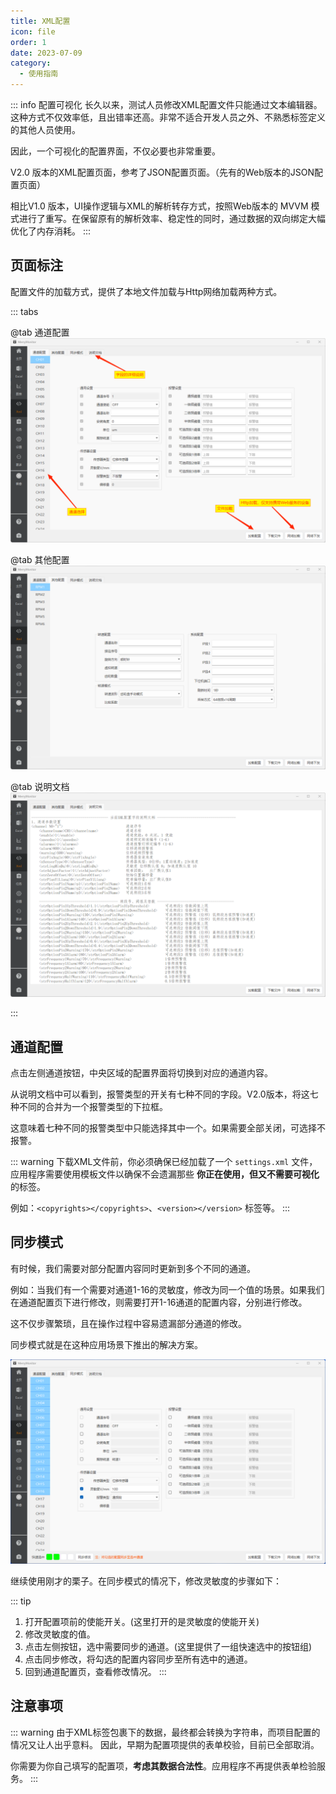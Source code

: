```yaml
---
title: XML配置
icon: file
order: 1
date: 2023-07-09
category:
  - 使用指南
---
```


::: info 配置可视化
长久以来，测试人员修改XML配置文件只能通过文本编辑器。这种方式不仅效率低，且出错率还高。非常不适合开发人员之外、不熟悉标签定义的其他人员使用。

因此，一个可视化的配置界面，不仅必要也非常重要。

V2.0 版本的XML配置页面，参考了JSON配置页面。（先有的Web版本的JSON配置页面）

相比V1.0 版本，UI操作逻辑与XML的解析转存方式，按照Web版本的 MVVM 模式进行了重写。在保留原有的解析效率、稳定性的同时，通过数据的双向绑定大幅优化了内存消耗。
:::

## 页面标注

配置文件的加载方式，提供了本地文件加载与Http网络加载两种方式。

::: tabs

@tab 通道配置
![](./assets/channel.png)

@tab 其他配置
![](./assets/other.png)

@tab 说明文档
![](./assets/explain.png)

:::

## 通道配置

点击左侧通道按钮，中央区域的配置界面将切换到对应的通道内容。

从说明文档中可以看到，报警类型的开关有七种不同的字段。V2.0版本，将这七种不同的合并为一个报警类型的下拉框。

这意味着七种不同的报警类型中只能选择其中一个。如果需要全部关闭，可选择不报警。

::: warning
下载XML文件前，你必须确保已经加载了一个 `settings.xml` 文件，应用程序需要使用模板文件以确保不会遗漏那些 **你正在使用，但又不需要可视化** 的标签。

例如：`<copyrights></copyrights>`、`<version></version>` 标签等。
:::

## 同步模式

有时候，我们需要对部分配置内容同时更新到多个不同的通道。

例如：当我们有一个需要对通道1-16的灵敏度，修改为同一个值的场景。如果我们在通道配置页下进行修改，则需要打开1-16通道的配置内容，分别进行修改。

这不仅步骤繁琐，且在操作过程中容易遗漏部分通道的修改。

同步模式就是在这种应用场景下推出的解决方案。

![](./assets/sync.png)

继续使用刚才的栗子。在同步模式的情况下，修改灵敏度的步骤如下：

::: tip
1. 打开配置项前的使能开关。(这里打开的是灵敏度的使能开关)
2. 修改灵敏度的值。
3. 点击左侧按钮，选中需要同步的通道。(这里提供了一组快速选中的按钮组)
4. 点击同步修改，将勾选的配置内容同步至所有选中的通道。
5. 回到通道配置页，查看修改情况。
:::

## 注意事项

::: warning
由于XML标签包裹下的数据，最终都会转换为字符串，而项目配置的情况又让人出乎意料。
因此，早期为配置项提供的表单校验，目前已全部取消。

你需要为你自己填写的配置项，**考虑其数据合法性**。应用程序不再提供表单检验服务。
:::
